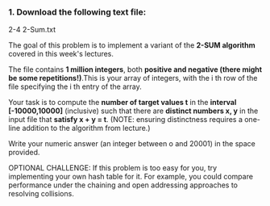 ### 1. Download the following text file:

2-4 2-Sum.txt

The goal of this problem is to implement a variant of the **2-SUM algorithm** covered in this week's lectures. 

The file contains **1 million integers**, both **positive and negative (there might be some repetitions!)**.This is your array of integers, with the i th row of the file specifying the i th entry of the array.

Your task is to compute the **number of target values t** in the **interval [-10000,10000]** (inclusive) such that there are **distinct numbers x, y** in the input file that **satisfy x + y = t**. (NOTE: ensuring distinctness requires a one-line addition to the algorithm from lecture.)

Write your numeric answer (an integer between o and 20001) in the space provided.

OPTIONAL CHALLENGE: If this problem is too easy for you, try implementing your own hash table for it. For example, you could compare performance under the chaining and open addressing approaches to resolving collisions.